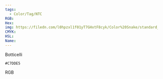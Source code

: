 ```yaml
---
tags:
  - Color/Tag/NTC
RGB:
Hex:
img: https://filedn.com/l0hpzxl1f01yT7GHxtF8cyk/Color%20Snake/standard_csv_to_svg//C7DDE5.svg
CMYK:
HSL:
Name:
---
```

Botticelli
```palette
#C7DDE5
```
RGB
